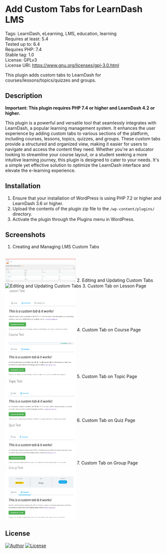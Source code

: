 # Add Custom Tabs for LearnDash LMS

Tags: LearnDash, eLearning, LMS, education, learning<br>
Requires at least: 5.4<br>
Tested up to: 6.4<br>
Requires PHP: 7.4<br>
Stable tag: 1.0<br>
License: GPLv3<br>
License URI: https://www.gnu.org/licenses/gpl-3.0.html

This plugin adds custom tabs to LearnDash for courses/lessons/topics/quizzes and groups.

## Description
**Important: This plugin requires PHP 7.4 or higher and LearnDash 4.2 or higher.**

This plugin is a powerful and versatile tool that seamlessly integrates with LearnDash, a popular learning management system.
It enhances the user experience by adding custom tabs to various sections of the platform, including courses, lessons, topics, quizzes, and groups.
These custom tabs provide a structured and organized view, making it easier for users to navigate and access the content they need.
Whether you're an educator looking to streamline your course layout, or a student seeking a more intuitive learning journey, this plugin is designed to cater to your needs.
It's a simple yet effective solution to optimize the LearnDash interface and elevate the e-learning experience.

## Installation
1. Ensure that your installation of WordPress is using PHP 7.2 or higher and LearnDash 3.6 or higher.
2. Upload the contents of the plugin zip file to the `/wp-content/plugins/` directory.
3. Activate the plugin through the Plugins menu in WordPress.

## Screenshots
1. Creating and Managing LMS Custom Tabs
<br>
<img width="45%" src="assets/screenshot-1.png" alt="Creating and Managing LMS Custom Tabs" title="Creating and Managing LMS Custom Tabs"></img>
2. Editing and Updating Custom Tabs
<img height="0" width="8px">
<img width="45%" src="assets/screenshot-2.png" alt="Editing and Updating Custom Tabs" title="Editing and Updating Custom Tabs"></img>
3. Custom Tab on Lesson Page
<img height="0" width="8px">
<img width="45%" src="assets/screenshot-3.png" alt="Custom Tab on Lesson Page" title="Custom Tab on Lesson Page"></img>
4. Custom Tab on Course Page
<img height="0" width="8px">
<img width="45%" src="assets/screenshot-4.png" alt="Custom Tab on Course Page" title="Custom Tab on Course Page"></img>
5. Custom Tab on Topic Page
<img height="0" width="8px">
<img width="45%" src="assets/screenshot-5.png" alt="Custom Tab on Topic Page" title="Custom Tab on Topic Page"></img>
6. Custom Tab on Quiz Page
<img height="0" width="8px">
<img width="45%" src="assets/screenshot-6.png" alt="Custom Tab on Quiz Page" title="Custom Tab on Quiz Page"></img>
7. Custom Tab on Group Page
<img height="0" width="8px">
<img width="45%" src="assets/screenshot-7.png" alt="Custom Tab on Group Page" title="Custom Tab on Group Page"></img>

## License

[![Author](https://img.shields.io/static/v1?label=author&message=Zulqarnain%20Zafar&color=green)](https://zulqar.net)
[![License](https://img.shields.io/static/v1?label=v3.0&message=GNU%20GENERAL%20PUBLIC%20LICENSE%20&color=red)](license.txt)
